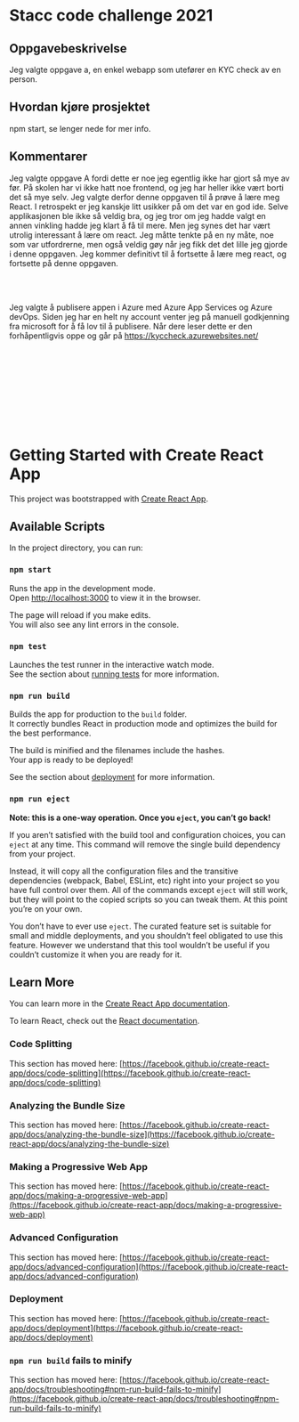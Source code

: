 # Stacc code challenge 2021

## Oppgavebeskrivelse
Jeg valgte oppgave a, en enkel webapp som utefører en KYC check av en person.

## Hvordan kjøre prosjektet
npm start, se lenger nede for mer info.

## Kommentarer
Jeg valgte oppgave A fordi dette er noe jeg egentlig ikke har gjort så mye av før. På skolen har vi ikke hatt noe frontend, og jeg har heller ikke vært borti det så mye selv. Jeg valgte derfor denne oppgaven til å prøve å lære meg React. I retrospekt er jeg kanskje litt usikker på om det var en god ide. Selve applikasjonen ble ikke så veldig bra, og jeg tror om jeg hadde valgt en annen vinkling hadde jeg klart å få til mere. Men jeg synes det har vært utrolig interessant å lære om react. Jeg måtte tenkte på en ny måte, noe som var utfordrerne, men også veldig gøy når jeg fikk det det lille jeg gjorde i denne oppgaven. Jeg kommer definitivt til å fortsette å lære meg react, og fortsette på denne oppgaven.

<br>
<br>

Jeg valgte å publisere appen i Azure med Azure App Services og Azure devOps. Siden jeg har en helt ny account venter jeg på manuell godkjenning fra microsoft for å få lov til å publisere. Når dere leser dette er den forhåpentligvis oppe og går på https://kyccheck.azurewebsites.net/



<br>
<br><br>
<br><br>
<br><br>
<br>









# Getting Started with Create React App

This project was bootstrapped with [Create React App](https://github.com/facebook/create-react-app).

## Available Scripts

In the project directory, you can run:

### `npm start`

Runs the app in the development mode.\
Open [http://localhost:3000](http://localhost:3000) to view it in the browser.

The page will reload if you make edits.\
You will also see any lint errors in the console.

### `npm test`

Launches the test runner in the interactive watch mode.\
See the section about [running tests](https://facebook.github.io/create-react-app/docs/running-tests) for more information.

### `npm run build`

Builds the app for production to the `build` folder.\
It correctly bundles React in production mode and optimizes the build for the best performance.

The build is minified and the filenames include the hashes.\
Your app is ready to be deployed!

See the section about [deployment](https://facebook.github.io/create-react-app/docs/deployment) for more information.

### `npm run eject`

**Note: this is a one-way operation. Once you `eject`, you can’t go back!**

If you aren’t satisfied with the build tool and configuration choices, you can `eject` at any time. This command will remove the single build dependency from your project.

Instead, it will copy all the configuration files and the transitive dependencies (webpack, Babel, ESLint, etc) right into your project so you have full control over them. All of the commands except `eject` will still work, but they will point to the copied scripts so you can tweak them. At this point you’re on your own.

You don’t have to ever use `eject`. The curated feature set is suitable for small and middle deployments, and you shouldn’t feel obligated to use this feature. However we understand that this tool wouldn’t be useful if you couldn’t customize it when you are ready for it.

## Learn More

You can learn more in the [Create React App documentation](https://facebook.github.io/create-react-app/docs/getting-started).

To learn React, check out the [React documentation](https://reactjs.org/).

### Code Splitting

This section has moved here: [https://facebook.github.io/create-react-app/docs/code-splitting](https://facebook.github.io/create-react-app/docs/code-splitting)

### Analyzing the Bundle Size

This section has moved here: [https://facebook.github.io/create-react-app/docs/analyzing-the-bundle-size](https://facebook.github.io/create-react-app/docs/analyzing-the-bundle-size)

### Making a Progressive Web App

This section has moved here: [https://facebook.github.io/create-react-app/docs/making-a-progressive-web-app](https://facebook.github.io/create-react-app/docs/making-a-progressive-web-app)

### Advanced Configuration

This section has moved here: [https://facebook.github.io/create-react-app/docs/advanced-configuration](https://facebook.github.io/create-react-app/docs/advanced-configuration)

### Deployment

This section has moved here: [https://facebook.github.io/create-react-app/docs/deployment](https://facebook.github.io/create-react-app/docs/deployment)

### `npm run build` fails to minify

This section has moved here: [https://facebook.github.io/create-react-app/docs/troubleshooting#npm-run-build-fails-to-minify](https://facebook.github.io/create-react-app/docs/troubleshooting#npm-run-build-fails-to-minify)
